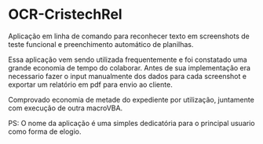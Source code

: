 # OCR-CristechRel

Aplicação em linha de comando para reconhecer texto em screenshots de teste funcional e preenchimento automático de planilhas.


Essa aplicação  vem sendo utilizada frequentemente e foi constatado uma grande economia de tempo do colaborar. 
Antes de sua implementação era necessario fazer o input manualmente dos dados para cada screenshot e exportar um relatório em pdf para envio ao cliente.

Comprovado economia de metade do expediente por utilização, juntamente com execução de outra macroVBA.

PS: O nome da aplicação é uma simples dedicatória para o principal usuario como forma de elogio.
